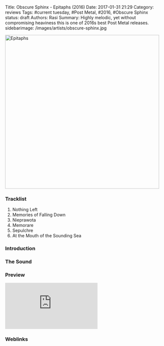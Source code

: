 Title: Obscure Sphinx - Epitaphs (2016)
Date: 2017-01-31 21:29
Category: reviews
Tags: #current tuesday, #Post Metal, #2016, #Obscure Sphinx
status: draft
Authors: Rasi
Summary: Highly melodic, yet without compromising heaviness this is one of 2016s best Post Metal releases.
sidebarimage: /images/artists/obscure-sphinx.jpg

<div id="covertracks">
<div id="cover">
<img src="/images/covers/cover-epitaphs.jpg" width="500" alt="Epitaphs">
</div>
<div id="tracklist">
<h3>Tracklist</h3>
<ol>
<li>Nothing Left</li>
<li>Memories of Falling Down</li>
<li>Nieprawota</li>
<li>Memorare</li>
<li>Sepulchre</li>
<li>At the Mouth of the Sounding Sea</li>
</ol>
</div>
</div>

### Introduction

### The Sound

### Preview
<iframe src="https://embed.spotify.com/?uri=SPOTIFY_URI" frameborder="0" allowtransparency="true"></iframe>

### Weblinks
